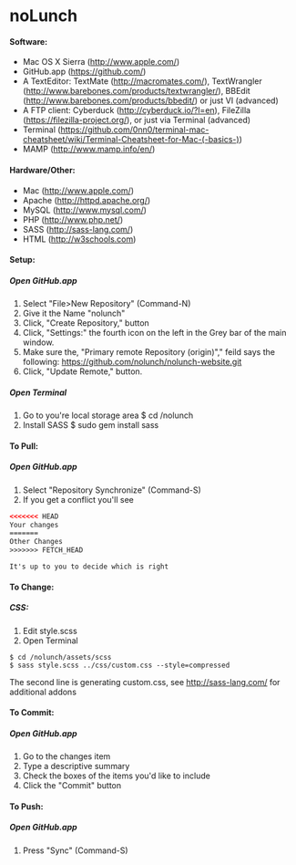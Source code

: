 noLunch
=============

#### Software:
- Mac OS X Sierra (http://www.apple.com/)
- GitHub.app (https://github.com/)
- A TextEditor: TextMate (http://macromates.com/), TextWrangler (http://www.barebones.com/products/textwrangler/), BBEdit (http://www.barebones.com/products/bbedit/) or just VI (advanced)
- A FTP client: Cyberduck (http://cyberduck.io/?l=en), FileZilla (https://filezilla-project.org/), or just via Terminal (advanced)
- Terminal (https://github.com/0nn0/terminal-mac-cheatsheet/wiki/Terminal-Cheatsheet-for-Mac-(-basics-))
- MAMP (http://www.mamp.info/en/)

#### Hardware/Other:
- Mac (http://www.apple.com/)
- Apache (http://httpd.apache.org/)
- MySQL (http://www.mysql.com/)
- PHP (http://www.php.net/)
- SASS (http://sass-lang.com/)
- HTML (http://w3schools.com)

#### Setup:
##### Open GitHub.app
1. Select "File>New Repository" (Command-N)
2. Give it the Name "nolunch"
3. Click, "Create Repository," button
4. Click, "Settings:" the fourth icon on the left in the Grey bar of the main window.
5. Make sure the, "Primary remote Repository (origin)"," feild says the following:
    https://github.com/nolunch/nolunch-website.git
6. Click, "Update Remote," button.

##### Open Terminal
1. Go to you're local storage area
    $ cd /nolunch
2. Install SASS
    $ sudo gem install sass

#### To Pull:
##### Open GitHub.app
1. Select "Repository Synchronize" (Command-S)
2. If you get a conflict you'll see 
```html
<<<<<<< HEAD
Your changes
=======
Other Changes
>>>>>>> FETCH_HEAD
```
    It's up to you to decide which is right

#### To Change:
##### CSS:
1. Edit style.scss
2. Open Terminal
```
$ cd /nolunch/assets/scss
$ sass style.scss ../css/custom.css --style=compressed
```
The second line is generating custom.css, see <http://sass-lang.com/> for additional addons

#### To Commit:
##### Open GitHub.app
1. Go to the changes item
2. Type a descriptive summary
3. Check the boxes of the items you'd like to include
4. Click the "Commit" button

#### To Push:
##### Open GitHub.app
1. Press "Sync" (Command-S)